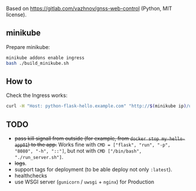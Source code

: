 Based on https://gitlab.com/vazhnov/gnss-web-control (Python, MIT license).

## minikube

Prepare minikube:

```sh
minikube addons enable ingress
bash ./build_minikube.sh
```

## How to

Check the Ingress works:

```sh
curl -H "Host: python-flask-hello.example.com" "http://$(minikube ip)/user/123"
```

## TODO

* <del>pass kill signall from outside (for example, from `docker stop my-hello-app01`) to the app.</del>
  Works fine with `CMD = ["flask", "run", "-p", "8080", "-h", "::"]`, but not with `CMD ["/bin/bash", "./run_server.sh"]`.
* <del>logs</del>.
* support tags for deployment (to be able deploy not only `:latest`).
* healthchecks
* use WSGI server (`gunicorn` / `uwsgi` + `nginx`) for Production
